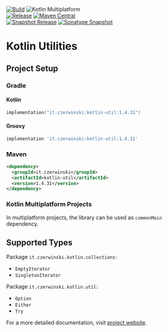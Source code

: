 [![Build](https://github.com/sczerwinski/kotlin-util/workflows/Build/badge.svg)](https://github.com/sczerwinski/kotlin-util/actions)
![Kotlin Multiplatform](https://img.shields.io/badge/Kotlin-Multiplatform-blueviolet)  
[![Release](https://github.com/sczerwinski/kotlin-util/workflows/Release/badge.svg)](https://github.com/sczerwinski/kotlin-util/actions)
[![Maven Central](https://img.shields.io/maven-central/v/it.czerwinski/kotlin-util.svg)](https://repo1.maven.org/maven2/it/czerwinski/kotlin-util/)  
[![Snapshot Release](https://github.com/sczerwinski/kotlin-util/workflows/Snapshot%20Release/badge.svg)](https://github.com/sczerwinski/kotlin-util/actions)
[![Sonatype Snapshot](https://img.shields.io/nexus/s/https/oss.sonatype.org/it.czerwinski/kotlin-util.svg)](https://oss.sonatype.org/content/repositories/snapshots/it/czerwinski/kotlin-util/)

# Kotlin Utilities

## Project Setup

### Gradle

#### Kotlin

```kotlin
implementation("it.czerwinski:kotlin-util:1.4.31")
```

#### Groovy

```groovy
implementation 'it.czerwinski:kotlin-util:1.4.31'
```

### Maven

```xml
<dependency>
  <groupId>it.czerwinski</groupId>
  <artifactId>kotlin-util</artifactId>
  <version>1.4.31</version>
</dependency>
```

### Kotlin Multiplatform Projects

In multiplatform projects, the library can be used as `commonMain` dependency.

## Supported Types

Package `it.czerwinski.kotlin.collections`:
* `EmptyIterator`
* `SingletonIterator`

Package `it.czerwinski.kotlin.util`:
* `Option`
* `Either`
* `Try`

For a more detailed documentation, visit
[project website](https://czerwinski.it/projects/kotlin-util/).
